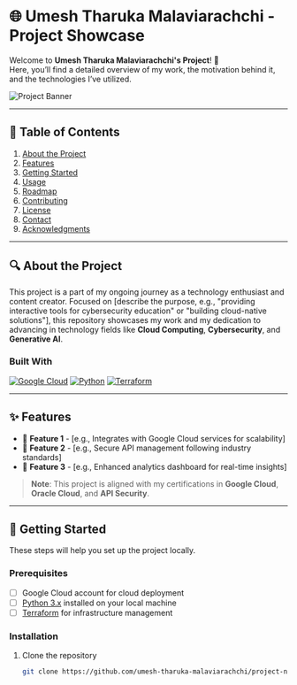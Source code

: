 # 🌐 Umesh Tharuka Malaviarachchi - Project Showcase

Welcome to **Umesh Tharuka Malaviarachchi's Project**! 🚀  
Here, you’ll find a detailed overview of my work, the motivation behind it, and the technologies I’ve utilized.

![Project Banner](https://your-image-url.com) <!-- Replace with an image URL showcasing the project or Umesh's profile -->

---

## 📖 Table of Contents

1. [About the Project](#about-the-project)
2. [Features](#features)
3. [Getting Started](#getting-started)
4. [Usage](#usage)
5. [Roadmap](#roadmap)
6. [Contributing](#contributing)
7. [License](#license)
8. [Contact](#contact)
9. [Acknowledgments](#acknowledgments)

---

## 🔍 About the Project

This project is a part of my ongoing journey as a technology enthusiast and content creator. Focused on [describe the purpose, e.g., "providing interactive tools for cybersecurity education" or "building cloud-native solutions"], this repository showcases my work and my dedication to advancing in technology fields like **Cloud Computing**, **Cybersecurity**, and **Generative AI**.

### Built With

[![Google Cloud](https://img.shields.io/badge/Cloud-Google_Cloud-blue)](https://cloud.google.com)
[![Python](https://img.shields.io/badge/Language-Python-green)](https://www.python.org)
[![Terraform](https://img.shields.io/badge/Tool-Terraform-red)](https://www.terraform.io)

---

## ✨ Features

- 📌 **Feature 1** - [e.g., Integrates with Google Cloud services for scalability]
- 📌 **Feature 2** - [e.g., Secure API management following industry standards]
- 📌 **Feature 3** - [e.g., Enhanced analytics dashboard for real-time insights]

> **Note**: This project is aligned with my certifications in **Google Cloud**, **Oracle Cloud**, and **API Security**.

---

## 🚀 Getting Started

These steps will help you set up the project locally.

### Prerequisites

- [ ] Google Cloud account for cloud deployment
- [ ] [Python 3.x](https://www.python.org/) installed on your local machine
- [ ] [Terraform](https://www.terraform.io/) for infrastructure management

### Installation

1. Clone the repository
   ```sh
   git clone https://github.com/umesh-tharuka-malaviarachchi/project-name.git
